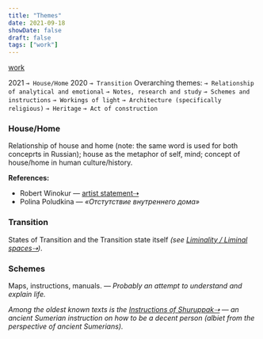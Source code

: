 ```yaml
---
title: "Themes"
date: 2021-09-18
showDate: false
draft: false
tags: ["work"]
---
```

[work](/tags/work)

2021 `⊸ House/Home`
2020 `⊸ Transition`
Overarching themes: `⊸ Relationship of analytical and emotional` `⊸ Notes, research and study` `⊸ Schemes and instructions` `⊸ Workings of light` `⊸ Architecture (specifically religious)` `⊸ Heritage` `⊸ Act of construction`

### House/Home
Relationship of house and home (note: the same word is used for both conceprts in Russian); house as the metaphor of self, mind; concept of house/home in human culture/history.

**References:**

* Robert Winokur — [artist statement⇢](https://kingsoaksart.com/robert-winokur/)
* Polina Poludkina — _«Отстутствие внутреннего дома»_

### Transition
States of Transition and the Transition state itself _(see [Liminality / Liminal spaces⇢](https://en.wikipedia.org/wiki/Liminality))_.

### Schemes
Maps, instructions, manuals. — _Probably an attempt to understand and explain life._

_Among the oldest known texts is the [Instructions of Shuruppak⇢](https://etcsl.orinst.ox.ac.uk/section5/tr561.htm) — an ancient Sumerian instruction on how to be a decent person (albiet from the perspective of ancient Sumerians)._